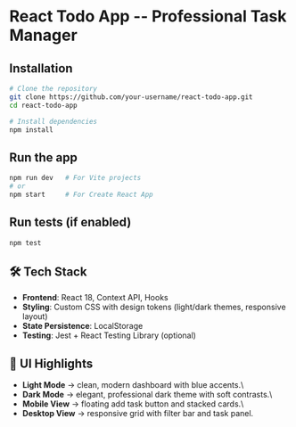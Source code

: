 # React Todo App -- Professional Task Manager

## Installation

``` bash
# Clone the repository
git clone https://github.com/your-username/react-todo-app.git
cd react-todo-app

# Install dependencies
npm install
```

## Run the app

``` bash
npm run dev   # For Vite projects
# or
npm start     # For Create React App
```

## Run tests (if enabled)

``` bash
npm test
```

## 🛠️ Tech Stack

-   **Frontend**: React 18, Context API, Hooks
-   **Styling**: Custom CSS with design tokens (light/dark themes,
    responsive layout)
-   **State Persistence**: LocalStorage
-   **Testing**: Jest + React Testing Library (optional)

## 📸 UI Highlights

-   **Light Mode** → clean, modern dashboard with blue accents.\
-   **Dark Mode** → elegant, professional dark theme with soft
    contrasts.\
-   **Mobile View** → floating add task button and stacked cards.\
-   **Desktop View** → responsive grid with filter bar and task panel.
